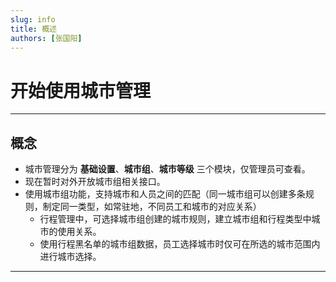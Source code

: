 ```yaml
---
slug: info
title: 概述
authors: [张国阳]
---
```


# 开始使用城市管理

---
## 概念
- 城市管理分为 **基础设置**、**城市组**、**城市等级** 三个模块，仅管理员可查看。
- 现在暂时对外开放城市组相关接口。
- 使用城市组功能，支持城市和人员之间的匹配（同一城市组可以创建多条规则，制定同一类型，如常驻地，不同员工和城市的对应关系）
  - 行程管理中，可选择城市组创建的城市规则，建立城市组和行程类型中城市的使用关系。
  - 使用行程黑名单的城市组数据，员工选择城市时仅可在所选的城市范围内进行城市选择。

---




